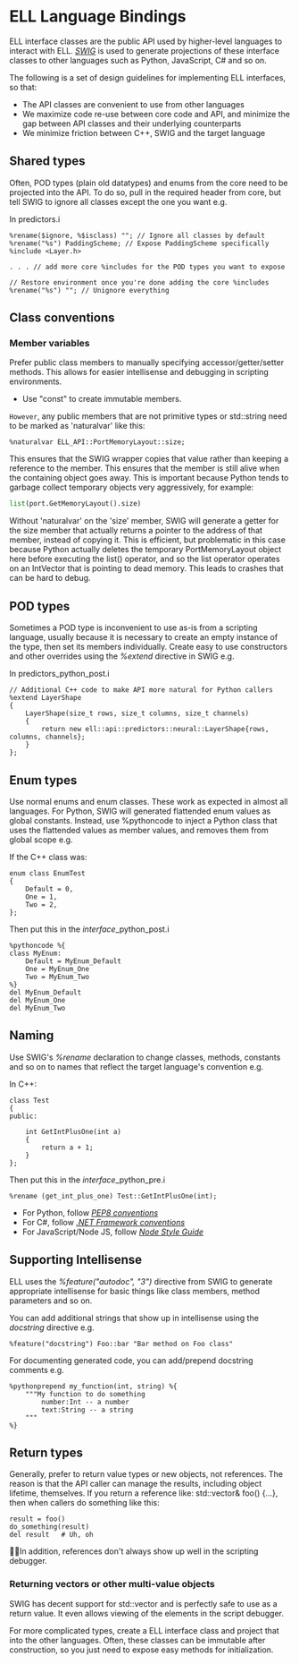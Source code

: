# ELL Language Bindings

ELL interface classes are the public API used by higher-level languages to interact with ELL. [*SWIG*](http://swig.org/) is used to generate projections of these interface classes to other languages such as Python, JavaScript, C# and so on.

The following is a set of design guidelines for implementing ELL interfaces, so that:
- The API classes are convenient to use from other languages
- We maximize code re-use between core code and API, and minimize the gap between API classes and their underlying counterparts 
- We minimize friction between C++, SWIG and the target language

## Shared types
Often, POD types (plain old datatypes) and enums from the core need to be projected into the API. To do so, pull in the required header from core, but tell SWIG to ignore all classes except the one you want e.g.

In predictors.i

    %rename($ignore, %$isclass) ""; // Ignore all classes by default
    %rename("%s") PaddingScheme; // Expose PaddingScheme specifically
    %include <Layer.h>

    . . . // add more core %includes for the POD types you want to expose

    // Restore environment once you're done adding the core %includes
    %rename("%s") ""; // Unignore everything

## Class conventions
### Member variables

Prefer public class members to manually specifying accessor/getter/setter methods. This allows for easier intellisense and debugging in scripting environments.
- Use "const" to create immutable members.

`However`, any public members that are not primitive types or std::string need to be marked as 'naturalvar' like this:

```
%naturalvar ELL_API::PortMemoryLayout::size;
```

This ensures that the SWIG wrapper copies that value rather than keeping a reference to the member.  This ensures that the member is still alive when the containing object goes away.  This is important because Python tends to garbage collect temporary objects very aggressively, for example:

```python
list(port.GetMemoryLayout().size)
```

Without 'naturalvar' on the 'size' member, SWIG will generate a getter for the size member that actually returns a pointer to the address of that member, instead of copying it.  This is efficient, but problematic in this case because Python actually deletes the temporary PortMemoryLayout object here before executing the list() operator, and so the list operator operates on an IntVector that is pointing to dead memory. This leads to crashes that can be hard to debug.


## POD types
Sometimes a POD type is inconvenient to use as-is from a scripting language, usually because it is necessary to create an empty instance of the type, then set its members individually. Create easy to use constructors and other overrides using the *%extend* directive in SWIG e.g.

In predictors_python_post.i

    // Additional C++ code to make API more natural for Python callers
    %extend LayerShape
    {  
        LayerShape(size_t rows, size_t columns, size_t channels) 
        {
            return new ell::api::predictors::neural::LayerShape{rows, columns, channels};
        }
    };


## Enum types
Use normal enums and enum classes. These work as expected in almost all languages. For Python, SWIG will generated flattended enum values as global constants. Instead, use %pythoncode to inject a Python class that uses the flattended values as member values, and removes them from global scope e.g.

If the C++ class was:

    enum class EnumTest
    {
        Default = 0,
        One = 1,
        Two = 2,
    };


Then put this in the *interface*_python_post.i

    %pythoncode %{
    class MyEnum:
        Default = MyEnum_Default
        One = MyEnum_One
        Two = MyEnum_Two
    %}
    del MyEnum_Default
    del MyEnum_One
    del MyEnum_Two

## Naming
Use SWIG's *%rename* declaration to change classes, methods, constants and so on to names that reflect the target language's convention e.g.

In C++:

    class Test
    {
    public:

        int GetIntPlusOne(int a)
        {
            return a + 1;
        }
    };

Then put this in the *interface*_python_pre.i

    %rename (get_int_plus_one) Test::GetIntPlusOne(int);


- For Python, follow [*PEP8 conventions*](https://www.python.org/dev/peps/pep-0008/)
- For C#, follow [*.NET Framework conventions*](https://docs.microsoft.com/en-us/dotnet/standard/design-guidelines/general-naming-conventions)
- For JavaScript/Node JS, follow [*Node Style Guide*](https://www.npmjs.com/package/node-style-guide)

## Supporting Intellisense
ELL uses the *%feature("autodoc", "3")* directive from SWIG to generate appropriate intellisense for basic things like class members, method parameters and so on.

You can add additional strings that show up in intellisense using the *docstring* directive e.g.

    %feature("docstring") Foo::bar "Bar method on Foo class"


For documenting generated code, you can add/prepend docstring comments e.g.

    %pythonprepend my_function(int, string) %{
        """My function to do something
            number:Int -- a number
            text:String -- a string
        """
    %}

## Return types
Generally, prefer to return value types or new objects, not references. The reason is that the API caller can manage the results, including object lifetime, themselves. If you return a reference like: std::vector<float>& foo() {…}, then when callers do something like this:

    result = foo()
    do_something(result)
    del result   # Uh, oh

In addition, references don't always show up well in the scripting debugger.
	
### Returning vectors or other multi-value objects
SWIG has decent support for std::vector and is perfectly safe to use as a return value.  It even allows viewing of the elements in the script debugger.

For more complicated types, create a ELL interface class and project that into the other languages. Often, these classes can be immutable after construction, so you just need to expose easy methods for initialization.

